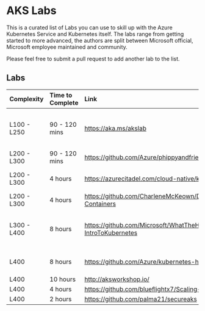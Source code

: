 # AKS Labs

This is a curated list of Labs you can use to skill up with the Azure Kubernetes Service and Kubernetes itself.
The labs range from getting started to more advanced, the authors are split between Microsoft official, Microsoft employee maintained and community.

Please feel free to submit a pull request to add another lab to the list.

## Labs
| Complexity   | Time to Complete | Link              | Top 5 Topic Areas |
|:-------------|:-----------------|:------------------|:------------------|
| L100 - L250  | 90 - 120 mins | https://aka.ms/akslab                       | Cluster Creation, intro to kubectl, Yaml composition, Deployments and Helm  |
| L200 - L300  | 90 - 120 mins | https://github.com/Azure/phippyandfriends   | Ingress, Scaling, DevOps, Draft    |
| L200 - L300  | 4 hours | https://azurecitadel.com/cloud-native/kubernetes/ | Registry, Deployments, State, Scaling |
| L200 - L300  | 4 hours | https://github.com/CharleneMcKeown/DevOps-and-Containers | DevOps, CI/CD |
| L300 - L400  | 8 hours | https://github.com/Microsoft/WhatTheHack/tree/master/001-IntroToKubernetes | Networking, Storage, Upgrades/Rollbacks, Monitoring and Helm |
| L400 | 8 hours | https://github.com/Azure/kubernetes-hackfest | CI/CD, Monitoring, Security, ACI and Service Mesh |
| L400 | 10 hours | http://aksworkshop.io/ | |
| L400 | 4 hours | https://github.com/blueflightx7/Scaling-AKS-Istio | Istio on AKS
| L400 | 2 hours | https://github.com/palma21/secureaks | Security, Ingress |
